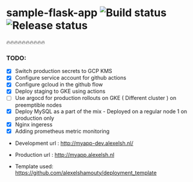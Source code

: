# sample-flask-app ![Build status](https://github.com/alexelshamouty/sample-flask-app/actions/workflows/main.yml/badge.svg)![Release status](https://github.com/alexelshamouty/sample-flask-app/actions/workflows/release.yml/badge.svg)

🔥🔥🔥🔥🔥🔥🔥🔥🔥🔥

### TODO:
- [X] Switch production secrets to GCP KMS
- [X] Configure service account for github actions
- [X] Configure gcloud in the github flow
- [X] Deploy staging to GKE using actions
- [ ] Use argocd for production rollouts on GKE ( Different cluster ) on preemptible nodes
- [X] Deploy MySQL as a part of the mix - Deployed on a regular node 1 on production only
- [X] Nginx ingeress
- [X] Adding prometheus metric monitoring

- Development url : http://myapp-dev.alexelsh.nl/
- Production url : http://myapp.alexelsh.nl


- Template used: https://github.com/alexelshamouty/deployment_template
